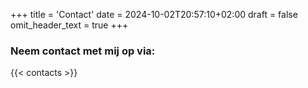 +++
title = 'Contact'
date = 2024-10-02T20:57:10+02:00
draft = false
omit_header_text = true
+++

### Neem contact met mij op via:
{{< contacts >}}